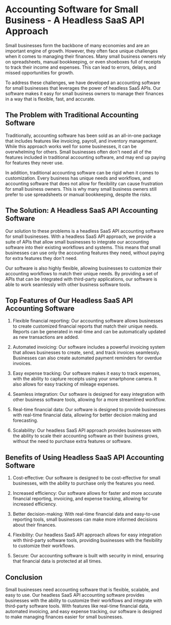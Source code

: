 # Accounting Software for Small Business - A Headless SaaS API Approach

Small businesses form the backbone of many economies and are an important engine of growth. However, they often face unique challenges when it comes to managing their finances. Many small business owners rely on spreadsheets, manual bookkeeping, or even shoeboxes full of receipts to track their income and expenses. This can lead to errors, delays, and missed opportunities for growth.

To address these challenges, we have developed an accounting software for small businesses that leverages the power of headless SaaS APIs. Our software makes it easy for small business owners to manage their finances in a way that is flexible, fast, and accurate.

## The Problem with Traditional Accounting Software

Traditionally, accounting software has been sold as an all-in-one package that includes features like invoicing, payroll, and inventory management. While this approach works well for some businesses, it can be overwhelming for others. Small businesses often don't need all of the features included in traditional accounting software, and may end up paying for features they never use.

In addition, traditional accounting software can be rigid when it comes to customization. Every business has unique needs and workflows, and accounting software that does not allow for flexibility can cause frustration for small business owners. This is why many small business owners still prefer to use spreadsheets or manual bookkeeping, despite the risks.

## The Solution: A Headless SaaS API Accounting Software

Our solution to these problems is a headless SaaS API accounting software for small businesses. With a headless SaaS API approach, we provide a suite of APIs that allow small businesses to integrate our accounting software into their existing workflows and systems. This means that small businesses can use only the accounting features they need, without paying for extra features they don't need.

Our software is also highly flexible, allowing businesses to customize their accounting workflows to match their unique needs. By providing a set of APIs that can be integrated with third-party applications, our software is able to work seamlessly with other business software tools.

## Top Features of Our Headless SaaS API Accounting Software

1. Flexible financial reporting: Our accounting software allows businesses to create customized financial reports that match their unique needs. Reports can be generated in real-time and can be automatically updated as new transactions are added.

2. Automated invoicing: Our software includes a powerful invoicing system that allows businesses to create, send, and track invoices seamlessly. Businesses can also create automated payment reminders for overdue invoices.

3. Easy expense tracking: Our software makes it easy to track expenses, with the ability to capture receipts using your smartphone camera. It also allows for easy tracking of mileage expenses.

4. Seamless integration: Our software is designed for easy integration with other business software tools, allowing for a more streamlined workflow.

5. Real-time financial data: Our software is designed to provide businesses with real-time financial data, allowing for better decision making and forecasting.

6. Scalability: Our headless SaaS API approach provides businesses with the ability to scale their accounting software as their business grows, without the need to purchase extra features or software.

## Benefits of Using Headless SaaS API Accounting Software

1. Cost-effective: Our software is designed to be cost-effective for small businesses, with the ability to purchase only the features you need.

2. Increased efficiency: Our software allows for faster and more accurate financial reporting, invoicing, and expense tracking, allowing for increased efficiency.

3. Better decision-making: With real-time financial data and easy-to-use reporting tools, small businesses can make more informed decisions about their finances.

4. Flexibility: Our headless SaaS API approach allows for easy integration with third-party software tools, providing businesses with the flexibility to customize their workflows.

5. Secure: Our accounting software is built with security in mind, ensuring that financial data is protected at all times.

## Conclusion

Small businesses need accounting software that is flexible, scalable, and easy to use. Our headless SaaS API accounting software provides businesses with the ability to customize their workflows and integrate with third-party software tools. With features like real-time financial data, automated invoicing, and easy expense tracking, our software is designed to make managing finances easier for small businesses.